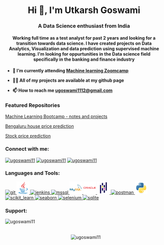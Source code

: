 <h1 align="center">Hi 👋, I'm Utkarsh Goswami</h1>
<h3 align="center">A Data Science enthusiast from India</h3>
<h4 align="center">Working full time as a test analyst for past 2 years and looking for a transition towards data science. I have created projects on Data Analytics, Visualization and data prediction using supervised machine learning. I'm looking for oppurtunities in the Data science field specifically in the banking and finance industry<h4> 

- 🌱 I’m currently attending [Machine learning Zoomcamp](https://github.com/alexeygrigorev/mlbookcamp-code) 

- 👨‍💻 All of my projects are available at my github page

- 📫 How to reach me **ugoswami1112@gmail.com**

<h3 align="left">Featured Repositories</h3>
<p align="left">
<a href="https://github.com/ugoswami11/ml-course-bootcamp"> Machine Learning Bootcamp - notes and projects</a>
</p>
<p align="left">
<a href="https://github.com/ugoswami11/Bengaluru-house-price-prediction">Bengaluru house price prediction</a>
</p>
<p align="left">
<a href="https://github.com/ugoswami11/stock-price-prediction-python">Stock price prediction</a>
</p>

<h3 align="left">Connect with me:</h3>
<p align="left">
<a href="https://twitter.com/ugoswami11" target="blank"><img align="center" src="https://raw.githubusercontent.com/rahuldkjain/github-profile-readme-generator/master/src/images/icons/Social/twitter.svg" alt="ugoswami11" height="30" width="40" /></a>
<a href="https://www.linkedin.com/in/ugoswami11"><img align="center" src="https://www.svgrepo.com/show/110195/linkedin.svg" alt="ugoswami11" height="30" width="40"/></a>
<a href="https://www.instagram.com/ugoswami11/"><img align="center" src="https://www.svgrepo.com/show/13639/instagram.svg" alt="ugoswami11" height="30" width="40"/></a>
</p>

<h3 align="left">Languages and Tools:</h3>
<p align="left"> <a href="https://git-scm.com/" target="_blank" rel="noreferrer"> <img src="https://www.vectorlogo.zone/logos/git-scm/git-scm-icon.svg" alt="git" width="40" height="40"/> </a> <a href="https://www.java.com" target="_blank" rel="noreferrer"> <img src="https://raw.githubusercontent.com/devicons/devicon/master/icons/java/java-original.svg" alt="java" width="40" height="40"/> </a> <a href="https://www.jenkins.io" target="_blank" rel="noreferrer"> <img src="https://www.vectorlogo.zone/logos/jenkins/jenkins-icon.svg" alt="jenkins" width="40" height="40"/> </a> <a href="https://www.microsoft.com/en-us/sql-server" target="_blank" rel="noreferrer"> <img src="https://www.svgrepo.com/show/303229/microsoft-sql-server-logo.svg" alt="mssql" width="40" height="40"/> </a> <a href="https://www.mysql.com/" target="_blank" rel="noreferrer"> <img src="https://raw.githubusercontent.com/devicons/devicon/master/icons/mysql/mysql-original-wordmark.svg" alt="mysql" width="40" height="40"/> </a> <a href="https://www.oracle.com/" target="_blank" rel="noreferrer"> <img src="https://raw.githubusercontent.com/devicons/devicon/master/icons/oracle/oracle-original.svg" alt="oracle" width="40" height="40"/> </a> <a href="https://pandas.pydata.org/" target="_blank" rel="noreferrer"> <img src="https://raw.githubusercontent.com/devicons/devicon/2ae2a900d2f041da66e950e4d48052658d850630/icons/pandas/pandas-original.svg" alt="pandas" width="40" height="40"/> </a> <a href="https://postman.com" target="_blank" rel="noreferrer"> <img src="https://www.vectorlogo.zone/logos/getpostman/getpostman-icon.svg" alt="postman" width="40" height="40"/> </a> <a href="https://www.python.org" target="_blank" rel="noreferrer"> <img src="https://raw.githubusercontent.com/devicons/devicon/master/icons/python/python-original.svg" alt="python" width="40" height="40"/> </a> <a href="https://scikit-learn.org/" target="_blank" rel="noreferrer"> <img src="https://upload.wikimedia.org/wikipedia/commons/0/05/Scikit_learn_logo_small.svg" alt="scikit_learn" width="40" height="40"/> </a> <a href="https://seaborn.pydata.org/" target="_blank" rel="noreferrer"> <img src="https://seaborn.pydata.org/_images/logo-mark-lightbg.svg" alt="seaborn" width="40" height="40"/> </a> <a href="https://www.selenium.dev" target="_blank" rel="noreferrer"> <img src="https://raw.githubusercontent.com/detain/svg-logos/780f25886640cef088af994181646db2f6b1a3f8/svg/selenium-logo.svg" alt="selenium" width="40" height="40"/> </a> <a href="https://www.sqlite.org/" target="_blank" rel="noreferrer"> <img src="https://www.vectorlogo.zone/logos/sqlite/sqlite-icon.svg" alt="sqlite" width="40" height="40"/> </a> </p>

<h3 align="left">Support:</h3>
<p><a href="https://www.buymeacoffee.com/ugoswami11"> <img align="left" src="https://cdn.buymeacoffee.com/buttons/v2/default-yellow.png" height="50" width="210" alt="ugoswami11" /></a></p><br><br>

<p><img align="center" src="https://github-readme-stats.vercel.app/api/top-langs?username=ugoswami11&show_icons=true&locale=en&layout=compact" alt="ugoswami11" /></p>

